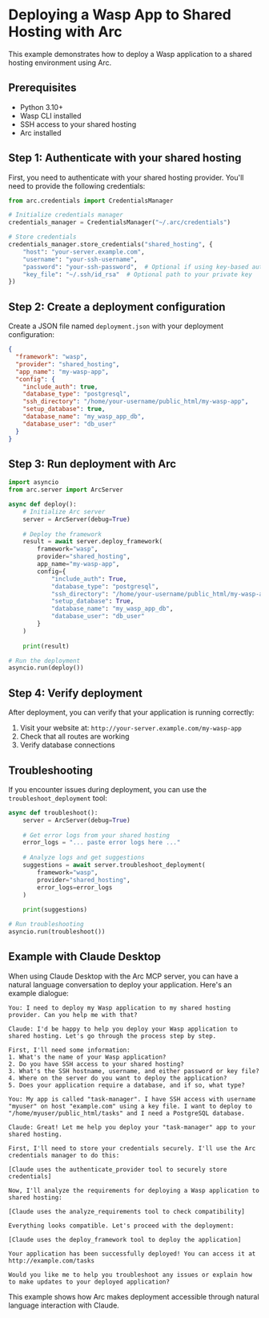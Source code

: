 # Deploying a Wasp App to Shared Hosting with Arc

This example demonstrates how to deploy a Wasp application to a shared hosting environment using Arc.

## Prerequisites

- Python 3.10+
- Wasp CLI installed
- SSH access to your shared hosting
- Arc installed

## Step 1: Authenticate with your shared hosting

First, you need to authenticate with your shared hosting provider. You'll need to provide the following credentials:

```python
from arc.credentials import CredentialsManager

# Initialize credentials manager
credentials_manager = CredentialsManager("~/.arc/credentials")

# Store credentials
credentials_manager.store_credentials("shared_hosting", {
    "host": "your-server.example.com",
    "username": "your-ssh-username",
    "password": "your-ssh-password",  # Optional if using key-based authentication
    "key_file": "~/.ssh/id_rsa"  # Optional path to your private key
})
```

## Step 2: Create a deployment configuration

Create a JSON file named `deployment.json` with your deployment configuration:

```json
{
  "framework": "wasp",
  "provider": "shared_hosting",
  "app_name": "my-wasp-app",
  "config": {
    "include_auth": true,
    "database_type": "postgresql",
    "ssh_directory": "/home/your-username/public_html/my-wasp-app",
    "setup_database": true,
    "database_name": "my_wasp_app_db",
    "database_user": "db_user"
  }
}
```

## Step 3: Run deployment with Arc

```python
import asyncio
from arc.server import ArcServer

async def deploy():
    # Initialize Arc server
    server = ArcServer(debug=True)
    
    # Deploy the framework
    result = await server.deploy_framework(
        framework="wasp",
        provider="shared_hosting",
        app_name="my-wasp-app",
        config={
            "include_auth": True,
            "database_type": "postgresql",
            "ssh_directory": "/home/your-username/public_html/my-wasp-app",
            "setup_database": True,
            "database_name": "my_wasp_app_db",
            "database_user": "db_user"
        }
    )
    
    print(result)

# Run the deployment
asyncio.run(deploy())
```

## Step 4: Verify deployment

After deployment, you can verify that your application is running correctly:

1. Visit your website at: `http://your-server.example.com/my-wasp-app`
2. Check that all routes are working
3. Verify database connections

## Troubleshooting

If you encounter issues during deployment, you can use the `troubleshoot_deployment` tool:

```python
async def troubleshoot():
    server = ArcServer(debug=True)
    
    # Get error logs from your shared hosting
    error_logs = "... paste error logs here ..."
    
    # Analyze logs and get suggestions
    suggestions = await server.troubleshoot_deployment(
        framework="wasp",
        provider="shared_hosting",
        error_logs=error_logs
    )
    
    print(suggestions)

# Run troubleshooting
asyncio.run(troubleshoot())
```

## Example with Claude Desktop

When using Claude Desktop with the Arc MCP server, you can have a natural language conversation to deploy your application. Here's an example dialogue:

```
You: I need to deploy my Wasp application to my shared hosting provider. Can you help me with that?

Claude: I'd be happy to help you deploy your Wasp application to shared hosting. Let's go through the process step by step.

First, I'll need some information:
1. What's the name of your Wasp application?
2. Do you have SSH access to your shared hosting?
3. What's the SSH hostname, username, and either password or key file?
4. Where on the server do you want to deploy the application?
5. Does your application require a database, and if so, what type?

You: My app is called "task-manager". I have SSH access with username "myuser" on host "example.com" using a key file. I want to deploy to "/home/myuser/public_html/tasks" and I need a PostgreSQL database.

Claude: Great! Let me help you deploy your "task-manager" app to your shared hosting.

First, I'll need to store your credentials securely. I'll use the Arc credentials manager to do this:

[Claude uses the authenticate_provider tool to securely store credentials]

Now, I'll analyze the requirements for deploying a Wasp application to shared hosting:

[Claude uses the analyze_requirements tool to check compatibility]

Everything looks compatible. Let's proceed with the deployment:

[Claude uses the deploy_framework tool to deploy the application]

Your application has been successfully deployed! You can access it at http://example.com/tasks

Would you like me to help you troubleshoot any issues or explain how to make updates to your deployed application?
```

This example shows how Arc makes deployment accessible through natural language interaction with Claude.
